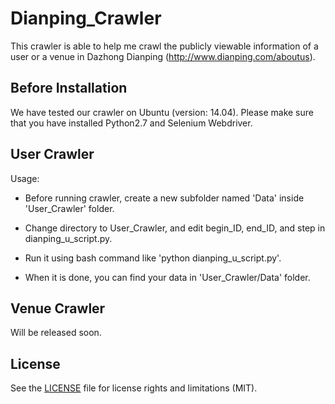 # Dianping_Crawler

This crawler is able to help me crawl the publicly viewable information of a user or a venue in Dazhong Dianping (http://www.dianping.com/aboutus). 

## Before Installation

We have tested our crawler on Ubuntu (version: 14.04). Please make sure that you have installed Python2.7 and Selenium Webdriver.

## User Crawler 

Usage:

- Before running crawler, create a new subfolder named 'Data' inside 'User_Crawler' folder.

- Change directory to User_Crawler, and edit begin_ID, end_ID, and step in dianping_u_script.py.

- Run it using bash command like 'python dianping_u_script.py'.

- When it is done, you can find your data in 'User_Crawler/Data' folder.

## Venue Crawler

Will be released soon.


## License

See the [LICENSE](LICENSE.md) file for license rights and limitations (MIT).


